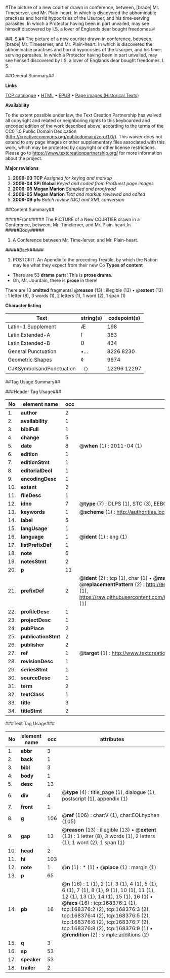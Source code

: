 #The picture of a new courtier drawn in conference, between, [brace] Mr. Timeserver, and Mr. Plain-heart. In which is discovered the abhominable practises and horrid hypocrisies of the Usurper, and his time-serving parasites. In which a Protector having been in part unvailed, may see himself discovered by I.S. a lover of Englands dear bought freedomes.#

##I. S.##
The picture of a new courtier drawn in conference, between, [brace] Mr. Timeserver, and Mr. Plain-heart. In which is discovered the abhominable practises and horrid hypocrisies of the Usurper, and his time-serving parasites. In which a Protector having been in part unvailed, may see himself discovered by I.S. a lover of Englands dear bought freedomes.
I. S.

##General Summary##

**Links**

[TCP catalogue](http://www.ota.ox.ac.uk/tcp/)  • 
[HTML](http://tei.it.ox.ac.uk/tcp/Texts-HTML/free/A93/A93406.html)  • 
[EPUB](http://tei.it.ox.ac.uk/tcp/Texts-EPUB/free/A93/A93406.epub) • 
[Page images (Historical Texts)](https://historicaltexts.jisc.ac.uk/eebo-99865693e)

**Availability**

To the extent possible under law, the Text Creation Partnership has waived all copyright and related or neighboring rights to this keyboarded and encoded edition of the work described above, according to the terms of the CC0 1.0 Public Domain Dedication (http://creativecommons.org/publicdomain/zero/1.0/). This waiver does not extend to any page images or other supplementary files associated with this work, which may be protected by copyright or other license restrictions. Please go to https://www.textcreationpartnership.org/ for more information about the project.

**Major revisions**

1. __2009-03__ __TCP__ *Assigned for keying and markup*
1. __2009-04__ __SPi Global__ *Keyed and coded from ProQuest page images*
1. __2009-05__ __Megan Marion__ *Sampled and proofread*
1. __2009-05__ __Megan Marion__ *Text and markup reviewed and edited*
1. __2009-09__ __pfs__ *Batch review (QC) and XML conversion*

##Content Summary##

#####Front#####
The PICTURE of a New COƲRTIER drawn in a Conference, between, Mr. Timeſerver, and Mr. Plain-heart.In
#####Body#####

1. A Conference between Mr. Time-ſerver, and Mr. Plain-heart.

#####Back#####

1. POSTCRIT.
An Apendix to the proceding Treatiſe, by which the Nation may ſee what they expect from their new Co
**Types of content**

  * There are 53 **drama** parts! This is **prose drama**.
  * Oh, Mr. Jourdain, there is **prose** in there!

There are 13 **omitted** fragments! 
 @__reason__ (13) : illegible (13)  •  @__extent__ (13) : 1 letter (8), 3 words (1), 2 letters (1), 1 word (2), 1 span (1)

**Character listing**


|Text|string(s)|codepoint(s)|
|---|---|---|
|Latin-1 Supplement|Æ|198|
|Latin Extended-A|ſ|383|
|Latin Extended-B|Ʋ|434|
|General Punctuation|•…|8226 8230|
|Geometric Shapes|◊|9674|
|CJKSymbolsandPunctuation|〈〉|12296 12297|

##Tag Usage Summary##

###Header Tag Usage###

|No|element name|occ|attributes|
|---|---|---|---|
|1.|__author__|2||
|2.|__availability__|1||
|3.|__biblFull__|1||
|4.|__change__|5||
|5.|__date__|8| @__when__ (1) : 2011-04 (1)|
|6.|__edition__|1||
|7.|__editionStmt__|1||
|8.|__editorialDecl__|1||
|9.|__encodingDesc__|1||
|10.|__extent__|2||
|11.|__fileDesc__|1||
|12.|__idno__|7| @__type__ (7) : DLPS (1), STC (3), EEBO-CITATION (1), PROQUEST (1), VID (1)|
|13.|__keywords__|1| @__scheme__ (1) : http://authorities.loc.gov/ (1)|
|14.|__label__|5||
|15.|__langUsage__|1||
|16.|__language__|1| @__ident__ (1) : eng (1)|
|17.|__listPrefixDef__|1||
|18.|__note__|6||
|19.|__notesStmt__|2||
|20.|__p__|11||
|21.|__prefixDef__|2| @__ident__ (2) : tcp (1), char (1)  •  @__matchPattern__ (2) : ([0-9\-]+):([0-9IVX]+) (1), (.+) (1)  •  @__replacementPattern__ (2) : http://eebo.chadwyck.com/downloadtiff?vid=$1&page=$2 (1), https://raw.githubusercontent.com/textcreationpartnership/Texts/master/tcpchars.xml#$1 (1)|
|22.|__profileDesc__|1||
|23.|__projectDesc__|1||
|24.|__pubPlace__|2||
|25.|__publicationStmt__|2||
|26.|__publisher__|2||
|27.|__ref__|1| @__target__ (1) : http://www.textcreationpartnership.org/docs/. (1)|
|28.|__revisionDesc__|1||
|29.|__seriesStmt__|1||
|30.|__sourceDesc__|1||
|31.|__term__|2||
|32.|__textClass__|1||
|33.|__title__|3||
|34.|__titleStmt__|2||


###Text Tag Usage###

|No|element name|occ|attributes|
|---|---|---|---|
|1.|__abbr__|3||
|2.|__back__|1||
|3.|__bibl__|3||
|4.|__body__|1||
|5.|__desc__|13||
|6.|__div__|4| @__type__ (4) : title_page (1), dialogue (1), postscript (1), appendix (1)|
|7.|__front__|1||
|8.|__g__|106| @__ref__ (106) : char:V (1), char:EOLhyphen (105)|
|9.|__gap__|13| @__reason__ (13) : illegible (13)  •  @__extent__ (13) : 1 letter (8), 3 words (1), 2 letters (1), 1 word (2), 1 span (1)|
|10.|__head__|2||
|11.|__hi__|103||
|12.|__note__|1| @__n__ (1) : * (1)  •  @__place__ (1) : margin (1)|
|13.|__p__|65||
|14.|__pb__|16| @__n__ (16) : 1 (1), 2 (1), 3 (1), 4 (1), 5 (1), 6 (1), 7 (1), 8 (1), 9 (1), 10 (1), 11 (1), 12 (1), 13 (1), 14 (1), 15 (1), 16 (1)  •  @__facs__ (16) : tcp:168376:1 (1), tcp:168376:2 (2), tcp:168376:3 (2), tcp:168376:4 (2), tcp:168376:5 (2), tcp:168376:6 (2), tcp:168376:7 (2), tcp:168376:8 (2), tcp:168376:9 (1)  •  @__rendition__ (2) : simple:additions (2)|
|15.|__q__|3||
|16.|__sp__|53||
|17.|__speaker__|53||
|18.|__trailer__|2||
